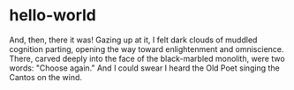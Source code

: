 # hello-world

And, then, there it was! Gazing up at it, I felt dark clouds of muddled cognition parting, opening the way toward enlightenment and omniscience. There, carved deeply into the face of the black-marbled monolith, were two words: "Choose again." And I could swear I heard the Old Poet singing the Cantos on the wind.
